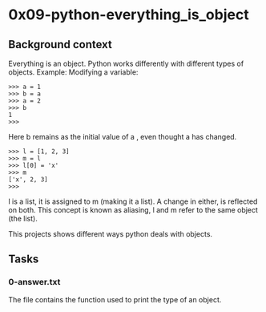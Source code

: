 # 0x09-python-everything_is_object

## Background context

Everything is an object. Python works differently with different types of objects. Example:
Modifying a variable:

```
>>> a = 1
>>> b = a
>>> a = 2
>>> b
1
>>>
```
Here b remains as the initial value of a , even thought a has changed.

```
>>> l = [1, 2, 3]
>>> m = l
>>> l[0] = 'x'
>>> m
['x', 2, 3]
>>>
```
l is a list, it is assigned to m (making it a list). A change in either, is reflected on both.
This concept is known as aliasing, l and m refer to the same object (the list).


This projects shows different ways python deals with objects.

## Tasks

### 0-answer.txt

The file contains the function used to print the type of an object.

